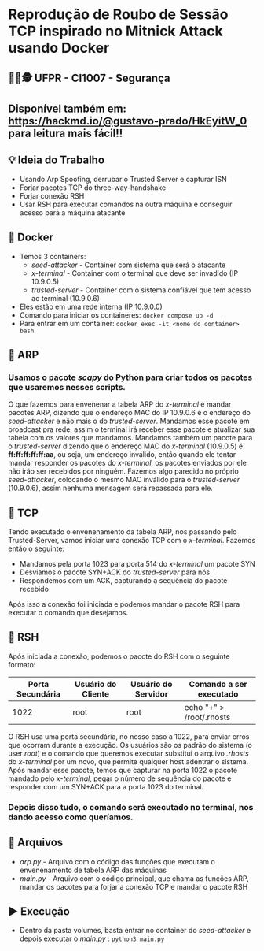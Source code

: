# Reprodução de Roubo de Sessão TCP inspirado no Mitnick Attack usando Docker
## 👨‍💻🕵️ UFPR - CI1007 - Segurança

## Disponível também em: https://hackmd.io/@gustavo-prado/HkEyitW_0 para leitura mais fácil!!

## 💡 Ideia do Trabalho
* Usando Arp Spoofing, derrubar o Trusted Server e capturar ISN
* Forjar pacotes TCP do three-way-handshake
* Forjar conexão RSH
* Usar RSH para executar comandos na outra máquina e conseguir acesso para a máquina atacante

## 🐋 Docker
* Temos 3 containers:
    * *seed-attacker* - Container com sistema que será o atacante
    * *x-terminal* - Container com o terminal que deve ser invadido (IP 10.9.0.5)
    * *trusted-server* - Container com o sistema confiável que tem acesso ao terminal (10.9.0.6)
* Eles estão em uma rede interna (IP 10.9.0.0)
* Comando para iniciar os containeres: `docker compose up -d`
* Para entrar em um container: `docker exec -it <nome do container> bash`

## 🦹 ARP
### Usamos o pacote *scapy* do Python para criar todos os pacotes que usaremos nesses scripts.
O que fazemos para envenenar a tabela ARP do *x-terminal* é mandar pacotes ARP, dizendo que o endereço MAC do IP 10.9.0.6 é o endereço do *seed-attacker* e não mais o do *trusted-server*. Mandamos esse pacote em broadcast pra rede, assim o terminal irá receber esse pacote e atualizar sua tabela com os valores que mandamos.
Mandamos também um pacote para o *trusted-server* dizendo que o endereço MAC do *x-terminal* (10.9.0.5) é **ff:ff:ff:ff:ff:aa**, ou seja, um endereço inválido, então quando ele tentar mandar responder os pacotes do *x-terminal*, os pacotes enviados por ele não irão ser recebidos por ninguém.
Fazemos algo parecido no próprio *seed-attacker*, colocando o mesmo MAC inválido para o *trusted-server* (10.9.0.6), assim nenhuma mensagem será repassada para ele.

## 🤝 TCP
Tendo executado o envenenamento da tabela ARP, nos passando pelo Trusted-Server, vamos iniciar uma conexão TCP com o *x-terminal*.
Fazemos então o seguinte:
* Mandamos pela porta 1023 para porta 514 do *x-terminal* um pacote SYN
* Desviamos o pacote SYN+ACK do *trusted-server* para nós
* Respondemos com um ACK, capturando a sequência do pacote recebido

Após isso a conexão foi iniciada e podemos mandar o pacote RSH para executar o comando que desejamos.

## 🚪 RSH
Após iniciada a conexão, podemos o pacote do RSH com o seguinte formato:

| Porta Secundária | Usuário do Cliente | Usuário do Servidor | Comando a ser executado |
| -------- | -------- | -------- | -------- |
| 1022     | root     | root     | echo "+" > /root/.rhosts |

O RSH usa uma porta secundária, no nosso caso a 1022, para enviar erros que ocorram durante a execução. Os usuários são os padrão do sistema (o user *root*) e o comando que queremos executar substitui o arquivo *.rhosts* do *x-terminal* por um novo, que permite qualquer host adentrar o sistema.
Após mandar esse pacote, temos que capturar na porta 1022 o pacote mandado pelo *x-terminal*, pegar o número de sequência do pacote e responder com um SYN+ACK para a porta 1023 do terminal.
### Depois disso tudo, o comando será executado no terminal, nos dando acesso como queríamos.


## 📂 Arquivos
* *arp.py* - Arquivo com o código das funções que executam o envenenamento de tabela ARP das máquinas
* *main.py* - Arquivo com o código principal, que chama as funções ARP, mandar os pacotes para forjar a conexão TCP e mandar o pacote RSH

## ▶️ Execução
* Dentro da pasta volumes, basta entrar no container do *seed-attacker* e depois executar o *main.py* : `python3 main.py`
